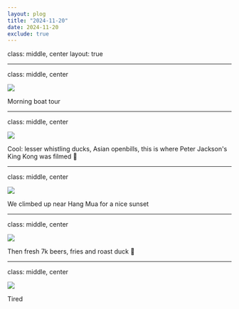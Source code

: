 ```yaml
---
layout: plog
title: "2024-11-20"
date: 2024-11-20
exclude: true
---
```


class: middle, center
layout: true

---

class: middle, center

<img class="plog-picture" src="{{ site.baseurl }}/img/plog/2024-11-20/01.jpg" />

Morning boat tour

---

class: middle, center

<img class="plog-picture" src="{{ site.baseurl }}/img/plog/2024-11-20/02.jpg" />

Cool: lesser whistling ducks, Asian openbills, this is where Peter Jackson's King Kong was filmed 🦍

---

class: middle, center

<img class="plog-picture" src="{{ site.baseurl }}/img/plog/2024-11-20/03.jpg" />

We climbed up near Hang Mua for a nice sunset

---

class: middle, center

<img class="plog-picture" src="{{ site.baseurl }}/img/plog/2024-11-20/04.jpg" />

Then fresh 7k beers, fries and roast duck 🦆

---

class: middle, center

<img class="plog-picture" src="{{ site.baseurl }}/img/plog/2024-11-20/05.jpg" />

Tired 

